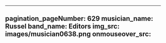 ------
pagination_pageNumber: 629
musician_name: Russel
band_name: Editors
img_src: images/musician0638.png
onmouseover_src: 
------